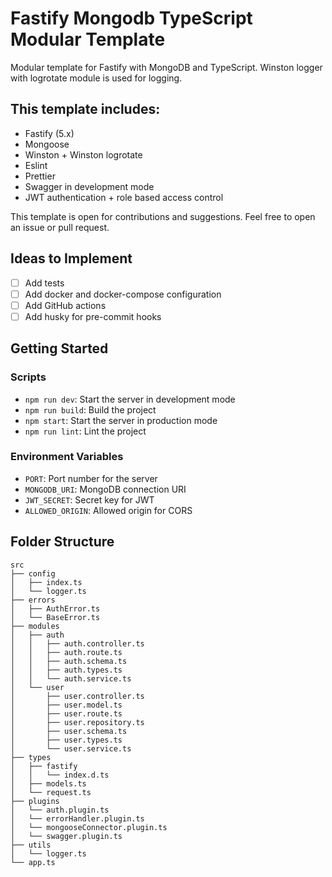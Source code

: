 # Fastify Mongodb TypeScript Modular Template

Modular template for Fastify with MongoDB and TypeScript. Winston logger with logrotate module is used for logging.


## This template includes:

- Fastify (5.x) 
- Mongoose
- Winston + Winston logrotate
- Eslint
- Prettier
- Swagger in development mode
- JWT authentication + role based access control


This template is open for contributions and suggestions. Feel free to open an issue or pull request.

## Ideas to Implement

- [ ] Add tests
- [ ] Add docker and docker-compose configuration
- [ ] Add GitHub actions
- [ ] Add husky for pre-commit hooks

## Getting Started

### Scripts

- `npm run dev`: Start the server in development mode
- `npm run build`: Build the project
- `npm start`: Start the server in production mode
- `npm run lint`: Lint the project

### Environment Variables

- `PORT`: Port number for the server
- `MONGODB_URI`: MongoDB connection URI
- `JWT_SECRET`: Secret key for JWT
- `ALLOWED_ORIGIN`: Allowed origin for CORS


## Folder Structure

```text
src
├── config
│   ├── index.ts
│   └── logger.ts
├── errors
│   ├── AuthError.ts
│   └── BaseError.ts
├── modules
│   ├── auth
│   │   ├── auth.controller.ts
│   │   ├── auth.route.ts
│   │   ├── auth.schema.ts
│   │   ├── auth.types.ts
│   │   └── auth.service.ts
│   └── user
│       ├── user.controller.ts
│       ├── user.model.ts
│       ├── user.route.ts
│       ├── user.repository.ts
│       ├── user.schema.ts
│       ├── user.types.ts
│       └── user.service.ts
├── types
│   ├── fastify
│   │   └── index.d.ts
│   ├── models.ts
│   └── request.ts
├── plugins
│   └── auth.plugin.ts
│   └── errorHandler.plugin.ts
│   └── mongooseConnector.plugin.ts
│   └── swagger.plugin.ts
├── utils
│   └── logger.ts
└── app.ts
```
